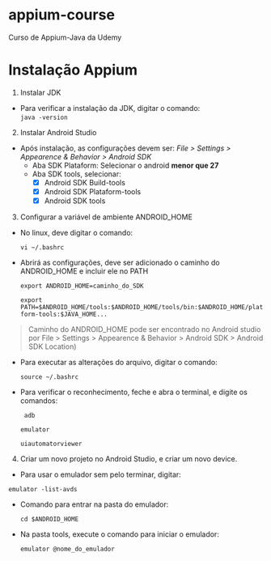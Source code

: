 # appium-course
Curso de Appium-Java da Udemy

# Instalação Appium

1. Instalar JDK
  * Para verificar a instalação da JDK, digitar o comando:  
     ``` java -version ```
   
 2. Instalar Android Studio
 * Após instalação, as configurações devem ser:
       *File > Settings > Appearence & Behavior > Android SDK*
    * Aba SDK Plataform: Selecionar o android **menor que 27**
    * Aba SDK tools, selecionar:
       - [x] Android SDK Build-tools 
       - [x] Android SDK Plataform-tools 
       - [x] Android SDK tools 

3.  Configurar a variável de ambiente ANDROID_HOME
  * No linux, deve digitar o comando:
  
      ``` vi ~/.bashrc ```
  
  * Abrirá as configurações, deve ser adicionado o caminho do ANDROID_HOME e incluir ele no PATH

    ``` export ANDROID_HOME=caminho_do_SDK ```
    
    ``` export PATH=$ANDROID_HOME/tools:$ANDROID_HOME/tools/bin:$ANDROID_HOME/platform-tools:$JAVA_HOME... ``` 
  
  > Caminho do ANDROID_HOME pode ser encontrado no Android studio por File > Settings > Appearence & Behavior > Android SDK > Android SDK Location)  

  * Para executar as alterações do arquivo, digitar o comando:
      
      ``` source ~/.bashrc ```

  * Para verificar o reconhecimento, feche e abra o terminal, e digite os comandos:
  
    ``` adb```
    
    ``` emulator ```
    
    ``` uiautomatorviewer ```
  
4. Criar um novo projeto no Android Studio, e criar um novo device.

  * Para usar o emulador sem pelo terminar, digitar:
   
   ```emulator -list-avds ``` 

  * Comando para entrar na pasta do emulador:
    
    ``` cd $ANDROID_HOME ```

  * Na pasta tools, execute o comando para iniciar o emulador:
    
    ``` emulator @nome_do_emulador ```


